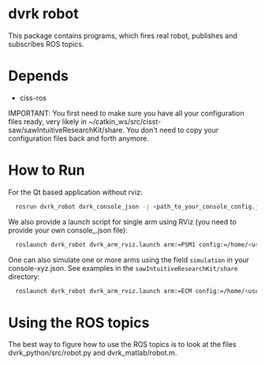 dvrk robot 
==========

This package contains programs, which fires real robot, publishes and
subscribes ROS topics.

# Depends  
* ciss-ros 

IMPORTANT: You first need to make sure you have all your configuration
files ready, very likely in
~/catkin_ws/src/cisst-saw/sawIntuitiveResearchKit/share.  You don't
need to copy your configuration files back and forth anymore.

# How to Run

For the Qt based application without rviz:
```sh
  rosrun dvrk_robot dvrk_console_json -j <path_to_your_console_config.json>
```

We also provide a launch script for single arm using RViz (you need to provide your own console_<arm>.json file):
```sh
  roslaunch dvrk_robot dvrk_arm_rviz.launch arm:=PSM1 config:=/home/<user_name>/catkin_ws/src/cisst-saw/sawIntuitiveResearchKit/share/jhu-dVRK/console-PSM1.json
```

One can also simulate one or more arms using the field `simulation` in your console-xyz.json.  See examples in the `sawIntuitiveResearchKit/share` directory:
```sh
  roslaunch dvrk_robot dvrk_arm_rviz.launch arm:=ECM config:=/home/<user_name>/catkin_ws/src/cisst-saw/sawIntuitiveResearchKit/share/console-ECM_KIN_SIMULATED.json
```

# Using the ROS topics

The best way to figure how to use the ROS topics is to look at the
files dvrk_python/src/robot.py and dvrk_matlab/robot.m.
